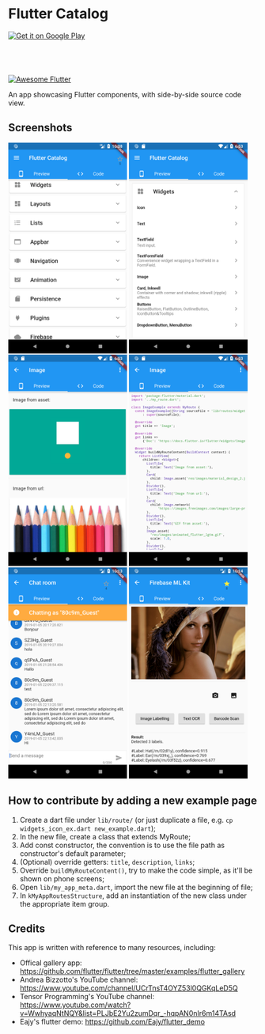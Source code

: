 # Flutter Catalog

<a href='https://play.google.com/store/apps/details?id=io.github.x_wei.flutter_catalog'>
  <img alt='Get it on Google Play' src='https://play.google.com/intl/en_us/badges/images/generic/en_badge_web_generic.png' width='200'/>
</a>

<a href="https://itunes.apple.com/us/app/flutter-catalog/id1458332586?mt=8" style="display:inline-block;overflow:hidden;background:url(https://linkmaker.itunes.apple.com/en-us/badge-lrg.svg?releaseDate=2019-04-02&kind=iossoftware&bubble=ios_apps) no-repeat;width:135px;height:40px;"></a>

<a href="https://github.com/Solido/awesome-flutter#components">
   <img alt="Awesome Flutter" src="https://img.shields.io/badge/Awesome-Flutter-blue.svg?longCache=true&style=flat-square" />
</a>

An app showcasing Flutter components, with side-by-side source code view.

## Screenshots

<img src="screenshots/Screenshot_1546722517.png" width="240px" />
<img src="screenshots/Screenshot_1541613187.png" width="240px" />
<img src="screenshots/Screenshot_1541613193.png" width="240px" />
<img src="screenshots/Screenshot_1541613197.png" width="240px" />
<img src="screenshots/Screenshot_1546722832.png" width="240px" />
<img src="screenshots/Screenshot_1546722852.png" width="240px" />


## How to contribute by adding a new example page

1. Create a dart file under `lib/route/` (or just duplicate a file, e.g. `cp widgets_icon_ex.dart new_example.dart`);
2. In the new file, create a class that extends MyRoute;
3. Add const constructor, the convention is to use the file path as constructor's default parameter;
4. (Optional) override getters: `title`, `description`, `links`;
5. Override `buildMyRouteContent()`, try to make the code simple, as it'll be shown on phone screens;
6. Open `lib/my_app_meta.dart`, import the new file at the beginning of file;
7. In `kMyAppRoutesStructure`, add an instantiation of the new class under the appropriate item group.

## Credits

This app is written with reference to many resources, including:

* Offical gallery app: https://github.com/flutter/flutter/tree/master/examples/flutter_gallery
* Andrea Bizzotto's YouTube channel: https://www.youtube.com/channel/UCrTnsT4OYZ53l0QGKqLeD5Q
* Tensor Programming's YouTube channel: https://www.youtube.com/watch?v=WwhyaqNtNQY&list=PLJbE2Yu2zumDqr_-hqpAN0nIr6m14TAsd
* Eajy's flutter demo: https://github.com/Eajy/flutter_demo